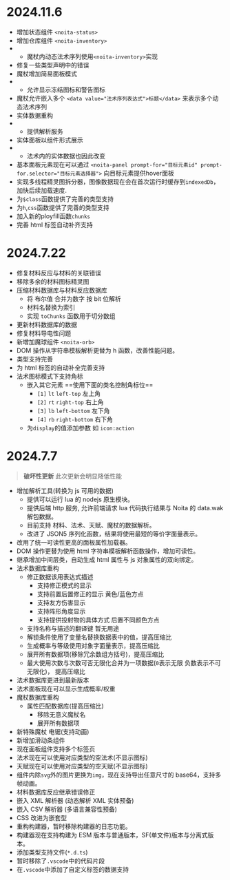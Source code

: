 # 2024.11.6

- 增加状态组件 `<noita-status>`
- 增加仓库组件 `<noita-inventory>`
- - 魔杖内动态法术序列使用`<noita-inventory>`实现
- 修复一些类型声明中的错误
- 魔杖增加简易面板模式
- - 允许显示冻结图标和警告图标
- 魔杖允许嵌入多个 `<data value="法术序列表达式">标题</data>` 来表示多个动态法术序列
- 实体数据重构
- - 提供解析服务
- 实体面板以组件形式展示
- - 法术内的实体数据也因此改变
- 基本面板元素现在可以通过 `<noita-panel prompt-for="目标元素id" prompt-for.selector="目标元素选择器">` 向目标元素提供hover面板
- 实现多线程精灵图拆分器，图像数据现在会在首次运行时缓存到`indexedDb`，加快后续加载速度.
- 为`$class`函数提供了完善的类型支持
- 为`h`,`css`函数提供了完善的类型支持
- 加入新的ployfill函数`chunks`
- 完善 html 标签自动补齐支持

# 2024.7.22

-   修复材料反应与材料的关联错误
-   移除多余的材料图标精灵图
-   压缩材料数据库与材料反应数据库
    -   将 布尔值 合并为数字 按 bit 位解析
    -   材料名替换为索引
    -   实现 `toChunks` 函数用于切分数组
-   更新材料数据库的数据
-   修复材料导电性问题
-   新增加魔球组件 `<noita-orb>`
-   DOM 操作从字符串模板解析更替为 h 函数，改善性能问题。
-   类型支持完善
-   为 html 标签的自动补全完善支持
-   法术图标模式下支持角标
    -   嵌入其它元素 ==使用下面的类名控制角标位==
        -   `[1]` `lt` `left-top` 左上角
        -   `[2]` `rt` `right-top` 右上角
        -   `[3]` `lb` `left-bottom` 左下角
        -   `[4]` `rb` `right-bottom` 右下角
    -   为`display`的值添加参数 如 `icon:action`

# 2024.7.7

> **破坏性更新**
> 此次更新会明显降低性能

-   增加解析工具(转换为 js 可用的数据)
    -   提供可以运行 lua 的 nodejs 原生模块。
    -   提供后端 http 服务, 允许前端请求 lua 代码执行结果与 Noita 的 data.wak 解包数据。
    -   目前支持 材料、法术、天赋、魔杖的数据解析。
    -   改进了 JSON5 序列化函数，结果将使用最短的等价字面量表示。
-   改用了统一可读性更高的面板属性加载器。
-   DOM 操作更替为使用 html 字符串模板解析函数操作，增加可读性。
-   继承增加中间层类，自动生成 html 属性与 js 对象属性的双向绑定。
-   法术数据库重构
    -   修正数据该用表达式描述
        -   支持修正模式的显示
        -   支持前置后置修正的显示 黄色/蓝色方点
        -   支持友方伤害显示
        -   支持阵形角度显示
        -   支持提供投射物的具体方式 后置不同颜色方点
    -   支持名称与描述的翻译键 暂无用途
    -   解锁条件使用了变量名替换数据表中的值，提高压缩比
    -   生成概率与等级使用对象字面量表示，提高压缩比
    -   展开所有数据项(移除冗余数组方括号)，提高压缩比
    -   最大使用次数与次数可否无限化合并为一项数据(`0`表示无限 负数表示不可无限化)， 提高压缩比
-   法术数据库更进到最新版本
-   法术面板现在可以显示生成概率/权重
-   魔杖数据库重构
    -   属性匹配数据库(提高压缩比)
        -   移除无意义魔杖名
        -   展开所有数据项
-   新特殊魔杖 电锯(支持动画)
-   新增加滑动条组件
-   现在面板组件支持多个标签页
-   法术现在可以使用对应类型的空法术(不显示图标)
-   天赋现在可以使用对应类型的空天赋(不显示图标)
-   组件内除`svg`外的图片更换为`img`，现在支持导出任意尺寸的 base64，支持多帧动画。
-   材料数据库反应继承错误修正
-   嵌入 XML 解析器 (动态解析 XML 实体预备)
-   嵌入 CSV 解析器 (多语言兼容性预备)
-   CSS 改进为嵌套型
-   重构构建器，暂时移除构建器的日志功能。
-   构建器现在支持构建为 ESM 版本与普通版本，SF(单文件)版本与分离式版本。
-   添加类型支持文件(`*.d.ts`)
-   暂时移除了`.vscode`中的代码片段
-   在`.vscode`中添加了自定义标签的数据支持

